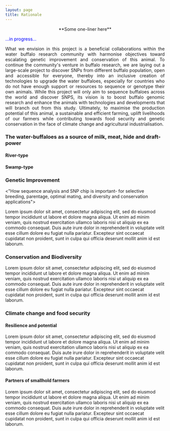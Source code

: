 ```yaml
---
layout: page
title: Rationale
---
```

<p align="center">
**Some one-liner here**
</p>

<span style="color:blue">...in progress...</span>

<p><div style="text-align: justify">
What we envision in this project is a beneficial collaborations within the water buffalo research community with harmonise objectives toward escalating genetic improvement and conservation of this animal. To continue the community's venture in buffalo research, we are laying out a large-scale project to discover SNPs from different buffalo population, open and accessible for everyone, thereby into an inclusive creation of technologies to upgrade the water buffaloes, especially for countries who do not have enough support or resources to sequence or genotype their own animals. While this project will only aim to sequence buffaloes across the world and discover SNPS, its vision is to boost buffalo genomic research and enhance the animals with technologies and developments that will branch out from this study. Ultimately, to maximise the production potential of this animal, a sustainable and efficient farming, uplift livelihoods of our farmers while contributing towards food security and genetic conservation in the face of climate change and agricultural industrialisation.
</div></p>

### The water-buffaloes as a source of milk, meat, hide and draft-power

#### River-type




#### Swamp-type



### Genetic Improvement

<"How sequence analysis and SNP chip is important- for selective breeding, parentage, optimal mating, and diversity and conservation applications">

Lorem ipsum dolor sit amet, consectetur adipiscing elit, sed do eiusmod tempor incididunt ut labore et dolore magna aliqua. Ut enim ad minim veniam, quis nostrud exercitation ullamco laboris nisi ut aliquip ex ea commodo consequat. Duis aute irure dolor in reprehenderit in voluptate velit esse cillum dolore eu fugiat nulla pariatur. Excepteur sint occaecat cupidatat non proident, sunt in culpa qui officia deserunt mollit anim id est laborum.

### Conservation and Biodiversity

Lorem ipsum dolor sit amet, consectetur adipiscing elit, sed do eiusmod tempor incididunt ut labore et dolore magna aliqua. Ut enim ad minim veniam, quis nostrud exercitation ullamco laboris nisi ut aliquip ex ea commodo consequat. Duis aute irure dolor in reprehenderit in voluptate velit esse cillum dolore eu fugiat nulla pariatur. Excepteur sint occaecat cupidatat non proident, sunt in culpa qui officia deserunt mollit anim id est laborum.

### Climate change and food security

#### Resilience and potential

Lorem ipsum dolor sit amet, consectetur adipiscing elit, sed do eiusmod tempor incididunt ut labore et dolore magna aliqua. Ut enim ad minim veniam, quis nostrud exercitation ullamco laboris nisi ut aliquip ex ea commodo consequat. Duis aute irure dolor in reprehenderit in voluptate velit esse cillum dolore eu fugiat nulla pariatur. Excepteur sint occaecat cupidatat non proident, sunt in culpa qui officia deserunt mollit anim id est laborum.

#### Partners of smallhold farmers

Lorem ipsum dolor sit amet, consectetur adipiscing elit, sed do eiusmod tempor incididunt ut labore et dolore magna aliqua. Ut enim ad minim veniam, quis nostrud exercitation ullamco laboris nisi ut aliquip ex ea commodo consequat. Duis aute irure dolor in reprehenderit in voluptate velit esse cillum dolore eu fugiat nulla pariatur. Excepteur sint occaecat cupidatat non proident, sunt in culpa qui officia deserunt mollit anim id est laborum.
